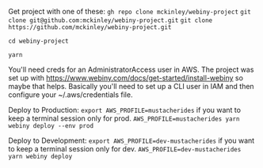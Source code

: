 Get project with one of these:
`gh repo clone mckinley/webiny-project`
`git clone git@github.com:mckinley/webiny-project.git`
`git clone https://github.com/mckinley/webiny-project.git`

`cd webiny-project`

`yarn`

You'll need creds for an AdministratorAccess user in AWS.
The project was set up with https://www.webiny.com/docs/get-started/install-webiny so maybe that helps.
Basically you'll need to set up a CLI user in IAM and then configure your ~/.aws/credentials file.

Deploy to Production:
`export AWS_PROFILE=mustacherides` if you want to keep a terminal session only for prod.
`AWS_PROFILE=mustacherides yarn webiny deploy --env prod`

Deploy to Development:
`export AWS_PROFILE=dev-mustacherides` if you want to keep a terminal session only for dev.
`AWS_PROFILE=dev-mustacherides yarn webiny deploy`
